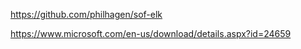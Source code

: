 https://github.com/philhagen/sof-elk

https://www.microsoft.com/en-us/download/details.aspx?id=24659
